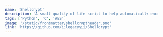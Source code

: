 ```yaml
---
name: 'Shellcrypt'
description: 'A small quality of life script to help automatically encrypt shellcode for droppers.'
tags: ['Python', 'C', 'AES']
image: '/static/frontmatter/shellcryptheader.png'
link: 'https://github.com/iilegacyyii/Shellcrypt'
---
```

